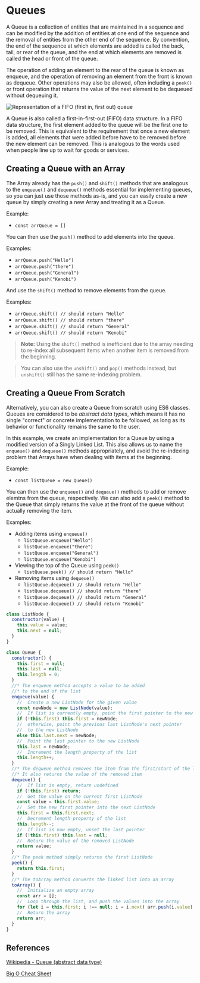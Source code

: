 # Queues

A Queue is a collection of entities that are maintained in a sequence and can be modified by the addition of entities at one end of the sequence and the removal of entities from the other end of the sequence. By convention, the end of the sequence at which elements are added is called the back, tail, or rear of the queue, and the end at which elements are removed is called the head or front of the queue.

The operation of adding an element to the rear of the queue is known as enqueue, and the operation of removing an element from the front is known as dequeue. Other operations may also be allowed, often including a `peek()` or front operation that returns the value of the next element to be dequeued without dequeuing it.

![Representation of a FIFO (first in, first out) queue](https://upload.wikimedia.org/wikipedia/commons/thumb/5/52/Data_Queue.svg/1280px-Data_Queue.svg.png)

A Queue is also called a first-in-first-out (FIFO) data structure. In a FIFO data structure, the first element added to the queue will be the first one to be removed. This is equivalent to the requirement that once a new element is added, all elements that were added before have to be removed before the new element can be removed. This is analogous to the words used when people line up to wait for goods or services.

## Creating a Queue with an Array

The Array already has the `push()` and `shift()` methods that are analogous to the `enqueue()` and `dequeue()` methods essential for implementing queues, so you can just use those methods as-is, and you can easily create a new queue by simply creating a new Array and treating it as a Queue.

Example:

- `const arrQueue = []`

You can then use the `push()` method to add elements into the queue.

Examples:

- `arrQueue.push("Hello")`
- `arrQueue.push("there")`
- `arrQueue.push("General")`
- `arrQueue.push("Kenobi")`

And use the `shift()` method to remove elements from the queue.

Examples:

- `arrQueue.shift() // should return "Hello"`
- `arrQueue.shift() // should return "there"`
- `arrQueue.shift() // should return "General"`
- `arrQueue.shift() // should return "Kenobi"`

> **Note:** Using the `shift()` method is inefficient due to the array needing to re-index all subsequent items when another item is removed from the beginning.

> You can also use the `unshift()` and `pop()` methods instead, but `unshift()` still has the same re-indexing problem.

## Creating a Queue From Scratch

Alternatively, you can also create a Queue from scratch using ES6 classes. Queues are considered to be _abstract data types_, which means it has no single "correct" or concrete implementation to be followed, as long as its behavior or functionality remains the same to the user.

In this example, we create an implementation for a Queue by using a modified version of a Singly Linked List. This also allows us to name the `enqueue()` and `dequeue()` methods appropriately, and avoid the re-indexing problem that Arrays have when dealing with items at the beginning.

Example:

- `const listQueue = new Queue()`

You can then use the `unqueue()` and `dequeue()` methods to add or remove elemtns from the queue, respectively. We can also add a `peek()` method to the Queue that simply returns the value at the front of the queue without actually removing the item.

Examples:

- Adding items using `enqueue()`
  - `listQueue.enqueue("Hello")`
  - `listQueue.enqueue("there")`
  - `listQueue.enqueue("General")`
  - `listQueue.enqueue("Kenobi")`
- Viewing the top of the Queue using `peek()`
  - `listQueue.peek() // should return "Hello"`
- Removing items using `dequeue()`
  - `listQueue.dequeue() // should return "Hello"`
  - `listQueue.dequeue() // should return "there"`
  - `listQueue.dequeue() // should return "General"`
  - `listQueue.dequeue() // should return "Kenobi"`

```js
class ListNode {
  constructor(value) {
    this.value = value;
    this.next = null;
  }
}

class Queue {
  constructor() {
    this.first = null;
    this.last = null;
    this.length = 0;
  }
  //* The enqueue method accepts a value to be added
  //* to the end of the list
  enqueue(value) {
    //  Create a new ListNode for the given value
    const newNode = new ListNode(value);
    //  If list is currently empty, point the first pointer to the new ListNode
    if (!this.first) this.first = newNode;
    //  otherwise, point the previous last ListNode's next pointer
    //  to the new ListNode
    else this.last.next = newNode;
    //  Point the last pointer to the new ListNode
    this.last = newNode;
    //  Increment the length property of the list
    this.length++;
  }
  //* The dequeue method removes the item from the first/start of the list
  //* It also returns the value of the removed item
  dequeue() {
    //  If list is empty, return undefined
    if (!this.first) return;
    //  Get the value on the current first ListNode
    const value = this.first.value;
    //  Set the new first pointer into the next ListNode
    this.first = this.first.next;
    //  Decrement length property of the list
    this.length--;
    //  If list is now empty, unset the last pointer
    if (!this.first) this.last = null;
    //  Return the value of the removed ListNode
    return value;
  }
  //* The peek method simply returns the first ListNode
  peek() {
    return this.first;
  }
  //* The toArray method converts the linked list into an array
  toArray() {
    //  Initialize an empty array
    const arr = [];
    //  Loop through the list, and push the values into the array
    for (let i = this.first; i !== null; i = i.next) arr.push(i.value);
    //  Return the array
    return arr;
  }
}
```

## References

[Wikipedia - Queue (abstract data type)](<https://en.wikipedia.org/wiki/Queue_(abstract_data_type)>)

[Big O Cheat Sheet](https://www.bigocheatsheet.com/)
